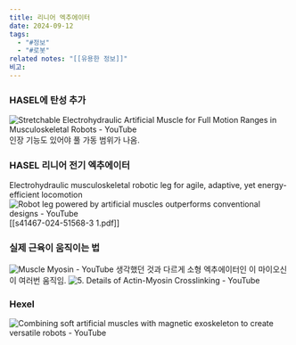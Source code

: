 ```yaml
---
title: 리니어 엑추에이터
date: 2024-09-12
tags:
  - "#정보"
  - "#로봇"
related notes: "[[유용한 정보]]"
비고:
---
```


### HASEL에 탄성 추가
![Stretchable Electrohydraulic Artificial Muscle for Full Motion Ranges in Musculoskeletal Robots - YouTube](https://youtu.be/n3u5xd4GSzg?si=jEPf5KlD5MqrH9Qc)
인장 기능도 있어야 풀 가동 범위가 나옴.
### HASEL 리니어 전기 엑추에이터
Electrohydraulic musculoskeletal robotic leg for agile, adaptive, yet energy-efficient locomotion
![Robot leg powered by artificial muscles outperforms conventional designs - YouTube](https://www.youtube.com/watch?v=fp7XPb0WVKo&ab_channel=ScienceX%3APhys.org%2CMedicalXpress%2CTechXplore)
[[s41467-024-51568-3 1.pdf]]


### 실제 근육이 움직이는 법
![Muscle Myosin - YouTube](https://www.youtube.com/watch?v=oHDRIwRZRVI&ab_channel=GrahamJohnson)
생각했던 것과 다르게 소형 엑추에이터인 이 마이오신이 여러번 움직임.
![5. Details of Actin-Myosin Crosslinking - YouTube](https://www.youtube.com/watch?v=zQocsLRm7_A&ab_channel=LarryKeeley)



### Hexel
![Combining soft artificial muscles with magnetic exoskeleton to create versatile robots - YouTube](https://www.youtube.com/watch?v=M9QT-2Ms1UY&ab_channel=ScienceX%3APhys.org%2CMedicalXpress%2CTechXplore)
